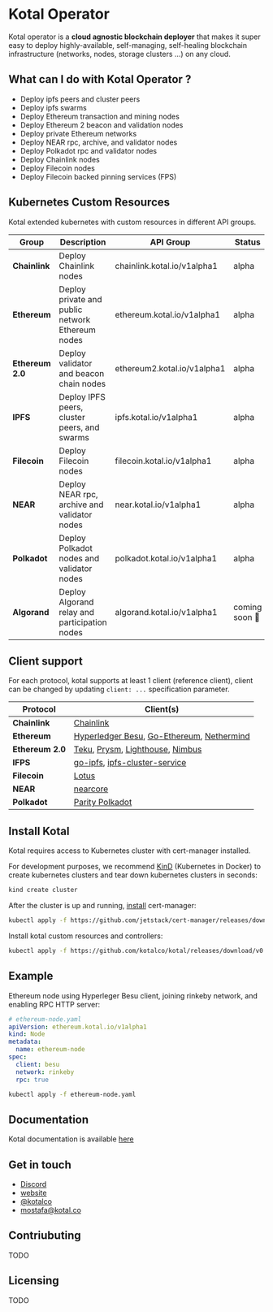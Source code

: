 # Kotal Operator

Kotal operator is a **cloud agnostic blockchain deployer** that makes it super easy to deploy highly-available, self-managing, self-healing blockchain infrastructure (networks, nodes, storage clusters ...) on any cloud.

## What can I do with Kotal Operator ?

- Deploy ipfs peers and cluster peers
- Deploy ipfs swarms
- Deploy Ethereum transaction and mining nodes
- Deploy Ethereum 2 beacon and validation nodes
- Deploy private Ethereum networks
- Deploy NEAR rpc, archive, and validator nodes
- Deploy Polkadot rpc and validator nodes
- Deploy Chainlink nodes
- Deploy Filecoin nodes
- Deploy Filecoin backed pinning services (FPS)

## Kubernetes Custom Resources

Kotal extended kubernetes with custom resources in different API groups.

| Group            | Description                                      | API Group                   | Status               |
| ---------------- | ------------------------------------------------ | --------------------------- | -------------------- |
| **Chainlink**    | Deploy Chainlink nodes                           | chainlink.kotal.io/v1alpha1 | alpha                |
| **Ethereum**     | Deploy private and public network Ethereum nodes | ethereum.kotal.io/v1alpha1  | alpha                |
| **Ethereum 2.0** | Deploy validator and beacon chain nodes          | ethereum2.kotal.io/v1alpha1 | alpha                |
| **IPFS**         | Deploy IPFS peers, cluster peers, and swarms     | ipfs.kotal.io/v1alpha1      | alpha                |
| **Filecoin**     | Deploy Filecoin nodes                            | filecoin.kotal.io/v1alpha1  | alpha                |
| **NEAR**         | Deploy NEAR rpc, archive and validator nodes     | near.kotal.io/v1alpha1      | alpha                |
| **Polkadot**     | Deploy Polkadot nodes and validator nodes        | polkadot.kotal.io/v1alpha1  | alpha                |
| **Algorand**     | Deploy Algorand relay and participation nodes    | algorand.kotal.io/v1alpha1  | coming soon :rocket: |

## Client support

For each protocol, kotal supports at least 1 client (reference client), client can be changed by updating `client: ...` specification parameter.

| Protocol         | Client(s)                                                                                                                                                                                        |
| ---------------- | ------------------------------------------------------------------------------------------------------------------------------------------------------------------------------------------------ |
| **Chainlink**    | [Chainlink](https://github.com/smartcontractkit/chainlink)                                                                                                                                       |
| **Ethereum**     | [Hyperledger Besu](https://github.com/hyperledger/besu), [Go-Ethereum](https://github.com/ethereum/go-ethereum), [Nethermind](https://github.com/NethermindEth/nethermind)                       |
| **Ethereum 2.0** | [Teku](https://github.com/ConsenSys/teku), [Prysm](https://github.com/prysmaticlabs/prysm), [Lighthouse](https://github.com/sigp/lighthouse), [Nimbus](https://github.com/status-im/nimbus-eth2) |
| **IFPS**         | [go-ipfs](https://github.com/ipfs/go-ipfs), [ipfs-cluster-service](https://github.com/ipfs/ipfs-cluster)                                                                                         |
| **Filecoin**     | [Lotus](https://github.com/filecoin-project/lotus)                                                                                                                                               |
| **NEAR**         | [nearcore](https://github.com/near/nearcore)                                                                                                                                                     |
| **Polkadot**     | [Parity Polkadot](https://github.com/paritytech/polkadot)                                                                                                                                        |

## Install Kotal

Kotal requires access to Kubernetes cluster with cert-manager installed.

For development purposes, we recommend [KinD](https://kind.sigs.k8s.io/) (Kubernetes in Docker) to create kubernetes clusters and tear down kubernetes clusters in seconds:

```bash
kind create cluster
```

After the cluster is up and running, [install](https://cert-manager.io/docs/installation/kubernetes/) cert-manager:

```bash
kubectl apply -f https://github.com/jetstack/cert-manager/releases/download/v1.2.0/cert-manager.yaml
```

Install kotal custom resources and controllers:

```bash
kubectl apply -f https://github.com/kotalco/kotal/releases/download/v0.1-alpha.6/kotal.yaml
```

## Example

Ethereum node using Hyperleger Besu client, joining rinkeby network, and enabling RPC HTTP server:

```yaml
# ethereum-node.yaml
apiVersion: ethereum.kotal.io/v1alpha1
kind: Node
metadata:
  name: ethereum-node
spec:
  client: besu
  network: rinkeby
  rpc: true
```

```bash
kubectl apply -f ethereum-node.yaml
```

## Documentation

Kotal documentation is available [here](https://docs.kotal.co)

## Get in touch

- [Discord](https://discord.com/invite/kTxy4SA)
- [website](https://kotal.co)
- [@kotalco](https://twitter.com/kotalco)
- [mostafa@kotal.co](mailto:mostafa@kotal.co)

## Contriubuting

TODO

## Licensing

TODO
